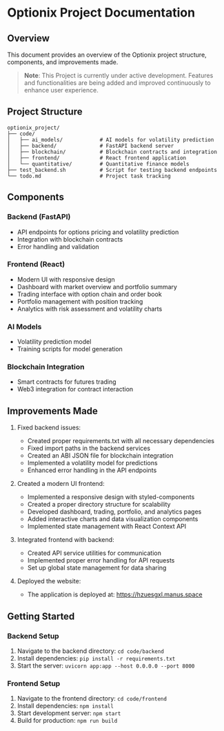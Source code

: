 # Optionix Project Documentation

## Overview
This document provides an overview of the Optionix project structure, components, and improvements made.

> **Note**: This Project is currently under active development. Features and functionalities are being added and improved continuously to enhance user experience.

## Project Structure

```
optionix_project/
├── code/
│   ├── ai_models/            # AI models for volatility prediction
│   ├── backend/              # FastAPI backend server
│   ├── blockchain/           # Blockchain contracts and integration
│   ├── frontend/             # React frontend application
│   └── quantitative/         # Quantitative finance models
├── test_backend.sh           # Script for testing backend endpoints
└── todo.md                   # Project task tracking
```

## Components

### Backend (FastAPI)
- API endpoints for options pricing and volatility prediction
- Integration with blockchain contracts
- Error handling and validation

### Frontend (React)
- Modern UI with responsive design
- Dashboard with market overview and portfolio summary
- Trading interface with option chain and order book
- Portfolio management with position tracking
- Analytics with risk assessment and volatility charts

### AI Models
- Volatility prediction model
- Training scripts for model generation

### Blockchain Integration
- Smart contracts for futures trading
- Web3 integration for contract interaction

## Improvements Made

1. Fixed backend issues:
   - Created proper requirements.txt with all necessary dependencies
   - Fixed import paths in the backend services
   - Created an ABI JSON file for blockchain integration
   - Implemented a volatility model for predictions
   - Enhanced error handling in the API endpoints

2. Created a modern UI frontend:
   - Implemented a responsive design with styled-components
   - Created a proper directory structure for scalability
   - Developed dashboard, trading, portfolio, and analytics pages
   - Added interactive charts and data visualization components
   - Implemented state management with React Context API

3. Integrated frontend with backend:
   - Created API service utilities for communication
   - Implemented proper error handling for API requests
   - Set up global state management for data sharing

4. Deployed the website:
   - The application is deployed at: https://hzuesgxl.manus.space

## Getting Started

### Backend Setup
1. Navigate to the backend directory: `cd code/backend`
2. Install dependencies: `pip install -r requirements.txt`
3. Start the server: `uvicorn app:app --host 0.0.0.0 --port 8000`

### Frontend Setup
1. Navigate to the frontend directory: `cd code/frontend`
2. Install dependencies: `npm install`
3. Start development server: `npm start`
4. Build for production: `npm run build`

